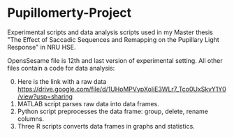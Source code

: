# Pupillomerty-Project
Experimental scripts and data analysis scripts used in my Master thesis "The Effect of Saccadic Sequences and Remapping on the Pupillary Light Response" in NRU HSE. 

OpensSesame file is 12th and last version of experimental setting.
All other files contain a code for data analysis:

0. Here is the link with a raw data https://drive.google.com/file/d/1UHoMPVypXoliE3WLr7_Tco0UxSkvY1Y0/view?usp=sharing
1. MATLAB script parses raw data into data frames.
2. Python script preprocesses the data frame: group, delete, rename columns.
3. Three R scripts converts data frames in graphs and statistics. 

